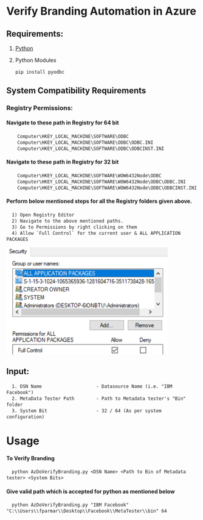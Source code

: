 # Verify Branding Automation in Azure

## Requirements:
  1. [Python](https://www.python.org/downloads/)
  
  2. Python Modules
      ```
      pip install pyodbc
      ```
## System Compatibility Requirements
### Registry Permissions:
  
#### Navigate to these path in Registry for 64 bit       
        Computer\HKEY_LOCAL_MACHINE\SOFTWARE\ODBC
        Computer\HKEY_LOCAL_MACHINE\SOFTWARE\ODBC\ODBC.INI
        Computer\HKEY_LOCAL_MACHINE\SOFTWARE\ODBC\ODBCINST.INI        
#### Navigate to these path in Registry for 32 bit        
        Computer\HKEY_LOCAL_MACHINE\SOFTWARE\WOW6432Node\ODBC
        Computer\HKEY_LOCAL_MACHINE\SOFTWARE\WOW6432Node\ODBC\ODBC.INI
        Computer\HKEY_LOCAL_MACHINE\SOFTWARE\WOW6432Node\ODBC\ODBCINST.INI        
#### Perform below mentioned steps for all the Registry folders given above.
      1) Open Registry Editor
      2) Navigate to the above mentioned paths.
      3) Go to Permissions by right clicking on them
      4) Allow `Full Control` for the current user & ALL APPLICATION PACKAGES
![img.png](img.png)

## Input:
      1. DSN Name                    - Datasource Name (i.e. "IBM Facebook")
      2. MetaData Tester Path        - Path to Metadata tester's "Bin" folder
      3. System Bit                  - 32 / 64 (As per system configuration)
  
# Usage
#### To Verify Branding
  
      python AzDoVerifyBranding.py <DSN Name> <Path to Bin of Metadata tester> <System Bits>

#### Give valid path which is accepted for python as mentioned below

      python AzDoVerifyBranding.py "IBM Facebook" "C:\\Users\\fparmar\\Desktop\\Facebook\\MetaTester\\bin" 64
